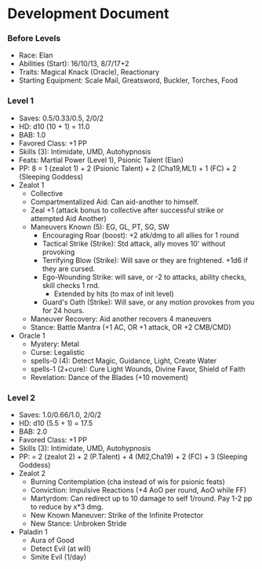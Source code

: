 # Development Document

### Before Levels
* Race: Elan
* Abilities (Start): 16/10/13, 8/7/17+2
* Traits: Magical Knack (Oracle), Reactionary
* Starting Equipment: Scale Mail, Greatsword, Buckler, Torches, Food

### Level 1
* Saves: 0.5/0.33/0.5, 2/0/2
* HD: d10 (10 + 1) = 11.0
* BAB: 1.0
* Favored Class: +1 PP
* Skills (3): Intimidate, UMD, Autohypnosis
* Feats: Martial Power (Level 1), Psionic Talent (Elan)
* PP: 8 = 1 (zealot 1) + 2 (Psionic Talent) + 2 (Cha19,ML1) + 1 (FC) + 2 (Sleeping Goddess)
* Zealot 1
  - Collective
  - Compartmentalized Aid: Can aid-another to himself.
  - Zeal +1 (attack bonus to collective after successful strike or attempted Aid Another)
  - Maneuvers Known (5): EG, GL, PT, SG, SW
    * Encouraging Roar (boost): +2 atk/dmg to all allies for 1 round
    * Tactical Strike (Strike): Std attack, ally moves 10' without provoking
    * Terrifying Blow (Strike): Will save or they are frightened. +1d6 if they are cursed.
    * Ego-Wounding Strike: will save, or -2 to attacks, ability checks, skill checks 1 rnd.
       - Extended by hits (to max of init level)
    * Guard's Oath (Strike): Will save, or any motion provokes from you for 24 hours.
  - Maneuver Recovery: Aid another recovers 4 maneuvers
  - Stance: Battle Mantra (+1 AC, OR +1 attack, OR +2 CMB/CMD)
* Oracle 1
  - Mystery: Metal
  - Curse: Legalistic
  - spells-0 (4): Detect Magic, Guidance, Light, Create Water
  - spells-1 (2+cure): Cure Light Wounds, Divine Favor, Shield of Faith
  - Revelation: Dance of the Blades (+10 movement)

### Level 2
* Saves: 1.0/0.66/1.0, 2/0/2
* HD: d10 (5.5 + 1) = 17.5
* BAB: 2.0
* Favored Class: +1 PP
* Skills (3): Intimidate, UMD, Autohypnosis
* PP:  = 2 (zealot 2) + 2 (P.Talent) + 4 (Ml2,Cha19) + 2 (FC) + 3 (Sleeping Goddess)
* Zealot 2
  - Burning Contemplation (cha instead of wis for psionic feats)
  - Conviction: Impulsive Reactions (+4 AoO per round, AoO while FF)
  - Martyrdom: Can redirect up to 10 damage to self 1/round. Pay 1-2 pp to reduce by x*3 dmg.
  - New Known Maneuver: Strike of the Infinite Protector
  - New Stance: Unbroken Stride
* Paladin 1
  - Aura of Good
  - Detect Evil (at will)
  - Smite Evil (1/day)
